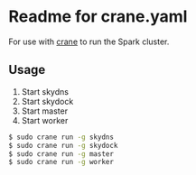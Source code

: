 Readme for crane.yaml
=====================

For use with [crane](https://github.com/michaelsauter/crane) to run the Spark cluster.

Usage
-----

1. Start skydns
2. Start skydock
3. Start master
4. Start worker

```bash
$ sudo crane run -g skydns
$ sudo crane run -g skydock
$ sudo crane run -g master
$ sudo crane run -g worker
```

